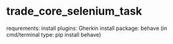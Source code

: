 # trade_core_selenium_task
requrements: 
install plugins: Gherkin
install package: behave (in cmd/terminal type: pip install behave)
